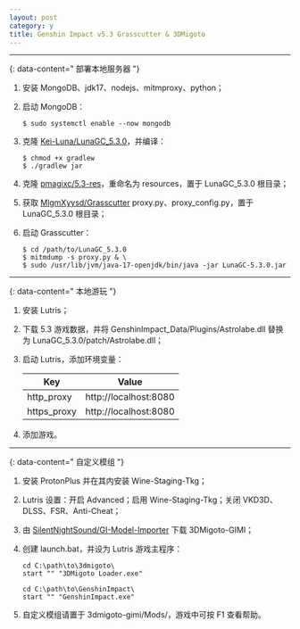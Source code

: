 ```yaml
---
layout: post
category: y
title: Genshin Impact v5.3 Grasscutter & 3DMigoto
---
```


---
{: data-content=" 部署本地服务器 "}

1. 安装 MongoDB、jdk17、nodejs、mitmproxy、python；

2. 启动 MongoDB：
   ```
   $ sudo systemctl enable --now mongodb
   ```

3. 克隆 [Kei-Luna/LunaGC_5.3.0](https://github.com/Kei-Luna/LunaGC_5.3.0)，并编译：
   ```
   $ chmod +x gradlew
   $ ./gradlew jar
   ```

4. 克隆 [pmagixc/5.3-res](https://github.com/pmagixc/5.3-res)，重命名为 resources，置于 LunaGC_5.3.0 根目录；

5. 获取 [MlgmXyysd/Grasscutter](https://github.com/MlgmXyysd/Grasscutter) proxy.py、proxy_config.py，置于 LunaGC_5.3.0 根目录；

6. 启动 Grasscutter：
   ```
   $ cd /path/to/LunaGC_5.3.0
   $ mitmdump -s proxy.py & \
   $ sudo /usr/lib/jvm/java-17-openjdk/bin/java -jar LunaGC-5.3.0.jar
   ```

---
{: data-content=" 本地游玩 "}

1. 安装 Lutris；

2. 下载 5.3 游戏数据，并将 GenshinImpact_Data/Plugins/Astrolabe.dll 替换为 LunaGC_5.3.0/patch/Astrolabe.dll；

3. 启动 Lutris，添加环境变量：

   | Key | Value |
   |---|---|
   | http_proxy | http://localhost:8080 |
   | https_proxy | http://localhost:8080 |
  
4. 添加游戏。

---
{: data-content=" 自定义模组 "}

1. 安装 ProtonPlus 并在其内安装 Wine-Staging-Tkg；

2. Lutris 设置：开启 Advanced；启用 Wine-Staging-Tkg；关闭 VKD3D、DLSS、FSR、Anti-Cheat；

3. 由 [SilentNightSound/GI-Model-Importer](https://github.com/SilentNightSound/GI-Model-Importer) 下载 3DMigoto-GIMI；

4. 创建 launch.bat，并设为 Lutris 游戏主程序：
   ```
   cd C:\path\to\3dmigoto\
   start "" "3DMigoto Loader.exe"

   cd C:\path\to\GenshinImpact\
   start "" "GenshinImpact.exe"
   ```
   
5. 自定义模组请置于 3dmigoto-gimi/Mods/，游戏中可按 F1 查看帮助。
